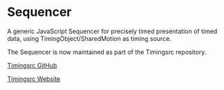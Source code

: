 # Sequencer

A generic JavaScript Sequencer for precisely timed presentation of timed data, using TimingObject/SharedMotion as timing source. 

The Sequencer is now maintained as part of the Timingsrc repository.

[Timingsrc GitHub](https://github.com/webtiming/timingsrc/)

[Timingsrc Website](http://webtiming.github.io/timingsrc/) 
